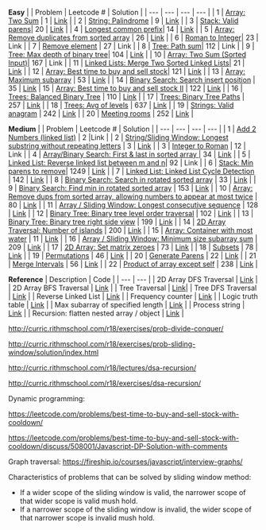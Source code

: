 **Easy**
|     | Problem | Leetcode # | Solution |
| --- | ---     | ---        | ---      |
| 1 | [Array: Two Sum](https://leetcode.com/problems/two-sum/) | 1 | [Link](https://github.com/joanne-wu-hoo/problem-solving/blob/master/leetcode/easy/1-two-sum.js) |
| 2 | [String: Palindrome](https://leetcode.com/problems/palindrome-number/) | 9 | [Link](https://github.com/joanne-wu-hoo/problem-solving/blob/master/leetcode/easy/9-is-palindrome.js) |
| 3 | [Stack: Valid parens](https://leetcode.com/problems/valid-parentheses/)| 20 | [Link](https://github.com/joanne-wu-hoo/problem-solving/blob/master/leetcode/easy/20-is-valid-parens.js) |
| 4 | [Longest common prefix](https://leetcode.com/problems/longest-common-prefix/)| 14 | [Link](https://github.com/joanne-wu-hoo/problem-solving/blob/master/leetcode/easy/14-longest-common-prefix.js) |
| 5 | [Array: Remove duplicates from sorted array](https://leetcode.com/problems/remove-duplicates-from-sorted-array/) | 26 | [Link](https://github.com/joanne-wu-hoo/problem-solving/blob/master/leetcode/easy/26-remove-dups-in-place.js) |
| 6 | [Roman to Integer](https://leetcode.com/problems/roman-to-integer/)| 23 | Link |
| 7 | [Remove element](https://leetcode.com/problems/remove-element/) | 27  | Link |
| 8 | [Tree: Path sum](https://leetcode.com/problems/path-sum)| 112 | Link |
| 9 | [Tree: Max depth of binary tree](https://leetcode.com/problems/maximum-depth-of-binary-tree/)| 104 | [Link](https://github.com/joanne-wu-hoo/problem-solving/blob/master/leetcode/easy/104-max-depth.js) |
| 10 | [Array: Two Sum (Sorted Input)](https://leetcode.com/problems/two-sum-ii-input-array-is-sorted/)| 167 | Link |
| 11 | [Linked Lists: Merge Two Sorted Linked Lists](https://leetcode.com/problems/merge-two-sorted-lists/)| 21 | [Link](https://github.com/joanne-wu-hoo/problem-solving/blob/master/leetcode/easy/21-merge-two-sorted-linked-lists.js) |
| 12 | [Array: Best time to buy and sell stock](https://leetcode.com/problems/best-time-to-buy-and-sell-stock/)| 121 | [Link](https://github.com/joanne-wu-hoo/problem-solving/blob/master/leetcode/easy/121-best-time-to-buy-and-sell-stock.js) |
| 13 | [Array: Maximum subarray](https://leetcode.com/problems/maximum-subarray/) | 53 | [Link](https://github.com/joanne-wu-hoo/problem-solving/blob/master/leetcode/easy/53-max-subarray.js) |
| 14 | [Binary Search: Search insert position](https://leetcode.com/problems/search-insert-position/) | 35 | [Link](https://github.com/joanne-wu-hoo/problem-solving/blob/master/leetcode/easy/35-search-insert-position.js)
| 15 | [Array: Best time to buy and sell stock II](https://leetcode.com/problems/best-time-to-buy-and-sell-stock-ii/) | 122 | [Link](https://github.com/joanne-wu-hoo/problem-solving/blob/master/leetcode/easy/122-best-time-to-buy-and-sell-stock-ii.js) |
| 16 | [Trees: Balanced Binary Tree](https://leetcode.com/problems/balanced-binary-tree/) | 110 | [Link](https://github.com/joanne-wu-hoo/problem-solving/blob/master/leetcode/easy/110-balanced-binary-tree.js) | 
| 17 | [Trees: Binary Tree Paths](https://leetcode.com/problems/binary-tree-paths/) | 257 | [Link](https://github.com/joanne-wu-hoo/problem-solving/blob/master/leetcode/easy/110-balanced-binary-tree.js) |
| 18 | [Trees: Avg of levels](https://leetcode.com/problems/average-of-levels-in-binary-tree/) |  637 | [Link](https://github.com/joanne-wu-hoo/problem-solving/blob/master/leetcode/easy/637-avg-of-levels-in-binary-tree.js) |
| 19 | [Strings: Valid anagram](https://leetcode.com/problems/valid-anagram/) | 242 | [Link](https://github.com/joanne-wu-hoo/problem-solving/blob/master/leetcode/easy/242-valid-anagram.js) |
| 20 | [Meeting rooms](https://leetcode.com/problems/meeting-rooms/) | 252 | [Link](https://github.com/joanne-wu-hoo/problem-solving/blob/master/leetcode/easy/252-meeting-rooms.js) | 
 
**Medium**
|     | Problem | Leetcode # | Solution |
| --- | ---     | ---        | ---      |
| 1 | [Add 2 Numbers (linked list)](https://leetcode.com/problems/add-two-numbers/)      | 2      |Link     |
| 2 | [String/Sliding Window: Longest substring without repeating letters](https://leetcode.com/problems/longest-substring-without-repeating-characters/)    | 3    | [Link](https://github.com/joanne-wu-hoo/problem-solving/blob/master/leetcode/easy/3-longest-substring.js)      |
| 3 | [Integer to Roman](https://leetcode.com/problems/integer-to-roman/)   | 12   | Link      |
| 4 | [Array/Binary Search: First & last in sorted array ](https://leetcode.com/problems/find-first-and-last-position-of-element-in-sorted-array/) | 34   | [Link](https://github.com/joanne-wu-hoo/problem-solving/blob/master/leetcode/easy/34-find-first-and-last-in-sorted-arr.js)      |
| 5 | [Linked List: Reverse linked list between m and n](https://leetcode.com/problems/reverse-linked-list-ii/submissions/)| 92  | Link      |
| 6 | [Stack: Min parens to remove](https://leetcode.com/problems/minimum-remove-to-make-valid-parentheses/submissions/)| 1249  | [Link](https://github.com/joanne-wu-hoo/problem-solving/blob/master/leetcode/easy/1249-min-remove-to-make-valid-parens.js) |
| 7 | [Linked List: Linked List Cycle Detection](https://leetcode.com/problems/linked-list-cycle-ii/) | 142 | [Link](https://github.com/joanne-wu-hoo/problem-solving/blob/master/leetcode/easy/142-linked-list-cycle.js) |
| 8 | [Binary Search: Search in rotated sorted array](https://leetcode.com/problems/search-in-rotated-sorted-array/) | 33 | [Link](https://github.com/joanne-wu-hoo/problem-solving/blob/master/leetcode/easy/33-search-in-rotated-sorted-array.js) |
| 9 | [Binary Search: Find min in rotated sorted array](https://leetcode.com/problems/find-minimum-in-rotated-sorted-array) | 153 | [Link](https://github.com/joanne-wu-hoo/problem-solving/blob/master/leetcode/easy/153-find-min-in-rotated-sorted-array.js) |
| 10 | [Array: Remove dups from sorted array, allowing numbers to appear at most twice](https://leetcode.com/problems/remove-duplicates-from-sorted-array-ii/) | 80 | [Link](https://github.com/joanne-wu-hoo/problem-solving/blob/master/leetcode/easy/80-remove-dups-from-sorted-array-ii.js) |
| 11 | [Array / Sliding Window: Longest consecutive sequence](https://leetcode.com/problems/longest-consecutive-sequence/s) | 128 | [Link](https://github.com/joanne-wu-hoo/problem-solving/blob/master/leetcode/easy/128-longest-consecutive-sequence.js) |
| 12 | [Binary Tree: Binary tree level order traversal](https://leetcode.com/problems/binary-tree-level-order-traversal/) | 102 | [Link](https://github.com/joanne-wu-hoo/problem-solving/blob/master/leetcode/easy/102-binary-tree-level-order-traversal.js) |
| 13 | [Binary Tree: Binary tree right side view](https://leetcode.com/problems/binary-tree-right-side-view/) | 199 | [Link](https://github.com/joanne-wu-hoo/problem-solving/blob/master/leetcode/easy/199-binary-tree-right-side-view.js) |
| 14 | [2D Array Traversal: Number of islands](https://leetcode.com/problems/number-of-islands/) | 200 | [Link](https://github.com/joanne-wu-hoo/problem-solving/blob/master/leetcode/easy/200-num-islands.js) |
| 15 | [Array: Container with most water](https://leetcode.com/problems/container-with-most-water/) | 11 | [Link](https://github.com/joanne-wu-hoo/problem-solving/blob/master/leetcode/easy/11-container-with-most-water.js) |
| 16 | [Array / Sliding Window: Minimum size subarray sum](https://leetcode.com/problems/minimum-size-subarray-sum/) | 209 | [Link](https://github.com/joanne-wu-hoo/problem-solving/blob/master/leetcode/easy/209-minimum-size-subarray-sum.js) |
| 17 | [2D Array: Set matrix zeroes](https://leetcode.com/problems/set-matrix-zeroes/) | 73 | [Link](https://github.com/joanne-wu-hoo/problem-solving/blob/master/leetcode/easy/73-set-matrix-zeroes.js) |
| 18 | [Subsets](https://leetcode.com/problems/subsets/) | 78 | [Link](https://github.com/joanne-wu-hoo/problem-solving/blob/master/leetcode/easy/78-subsets.js) |
| 19 | [Permutations](https://leetcode.com/problems/permutations/) | 46 | [Link](https://github.com/joanne-wu-hoo/problem-solving/blob/master/leetcode/easy/46-permutations.js) |
| 20 | [Generate Parens](https://leetcode.com/problems/generate-parentheses/) | 22 | [Link](https://github.com/joanne-wu-hoo/problem-solving/blob/master/leetcode/easy/22-generate-parens.js) |
| 21 | [Merge Intervals](https://leetcode.com/problems/merge-intervals/) | 56 | [Link](https://github.com/joanne-wu-hoo/problem-solving/blob/master/leetcode/easy/56-merge-intervals.js) |
| 22 | [Product of array except self](https://leetcode.com/problems/product-of-array-except-self/) | 238 | [Link](https://github.com/joanne-wu-hoo/problem-solving/blob/master/leetcode/easy/238-product-of-array-except-self.js) |

**Reference**
| Description | Code |
| ---     | ---  |
| 2D Array DFS Traversal   | [Link](https://github.com/joanne-wu-hoo/problem-solving/blob/master/2d-array-dfs-traversal.js)      |
| 2D Array BFS Traversal | [Link](https://github.com/joanne-wu-hoo/problem-solving/blob/master/2d-array-bfs-traversal.js) |
| Tree Traversal | [Link](https://github.com/joanne-wu-hoo/problem-solving/blob/master/tree-traversal.js)|
| Tree DFS Traversal | [Link](https://github.com/joanne-wu-hoo/problem-solving/blob/master/tree-dfs-traversal.js) |
| Reverse Linked List | [Link](https://github.com/joanne-wu-hoo/problem-solving/blob/master/reverse-linked-list.js) |
| Frequency counter | [Link](https://github.com/joanne-wu-hoo/problem-solving/blob/master/using-freq-map.js) |
| Logic truth table | [Link](https://github.com/joanne-wu-hoo/problem-solving/blob/master/logic-truth-table) |
| Max subarray of specified length | [Link](https://github.com/joanne-wu-hoo/problem-solving/blob/master/max-sum-of-contiguous-sub-array-of-certain-length.js) |
| Process string | [Link](https://github.com/joanne-wu-hoo/problem-solving/blob/master/process-str.js) |
| Recursion: flatten nested array / object | [Link](https://github.com/joanne-wu-hoo/problem-solving/blob/master/flatten-nested-arrays-and-objects.js) |


http://curric.rithmschool.com/r18/exercises/prob-divide-conquer/

http://curric.rithmschool.com/r18/exercises/prob-sliding-window/solution/index.html

http://curric.rithmschool.com/r18/lectures/dsa-recursion/

http://curric.rithmschool.com/r18/exercises/dsa-recursion/

Dynamic programming:

https://leetcode.com/problems/best-time-to-buy-and-sell-stock-with-cooldown/

https://leetcode.com/problems/best-time-to-buy-and-sell-stock-with-cooldown/discuss/508001/Javascript-DP-Solution-with-comments

Graph traversal:
https://fireship.io/courses/javascript/interview-graphs/

Characteristics of problems that can be solved by sliding window method:
* If a wider scope of the sliding window is valid, the narrower scope of that wider scope is valid mush hold.
* If a narrower scope of the sliding window is invalid, the wider scope of that narrower scope is invalid mush hold.

